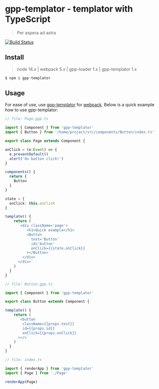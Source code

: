# gpp-templator - templator with TypeScript

> Per aspera ad astra

[![Build Status](https://img.shields.io/badge/build-passing-green)](https://www.npmjs.com/package/gpp-templator)

## Install

> node 14.x | webpack 5.x | gpp-loader 1.x | gpp-templator 1.x

```bash
$ npm i gpp-templator
```

## Usage

For ease of use, use [gpp-templator](https://www.npmjs.com/package/gpp-templator) for [webpack](https://github.com/webpack/webpack).
Below is a quick example how to use gpp-templator:

```typescript
// file: Page.gpp.ts

import { Component } from 'gpp-templator'
import { Button } from '/home/project/src/components/Button/index.ts'

export class Page extends Component {

onClick = (e:Event) => {
  e.preventDefault()
  alert('On batton click!')
}

components() {
  return {
    Button
  }
}

state = {
  onClick: this.onClick
}

template() {
    return (
      `<div className='page'>
          <h1>Quick example</h1>
          <Button
            text='Button'
            id='button'
            onClick={{state.onClick}}
          ></Button>
        </div>
      </div>`
    )
  }
}
```

```typescript
// file: Button.gpp.ts

import { Component } from 'gpp-templator'

export class Button extends Component {

template() {
    return (
      `<button 
        className={{props.test}}
        id={{props.id}}
        onClick={{props.onClick}}
      ></>`
    )
  }
}
```
```typescript
// file: index.ts

import { renderApp } from 'gpp-templator'
import { Page } from './Page'

renderApp(Page)
```